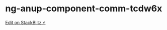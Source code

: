 # ng-anup-component-comm-tcdw6x

[Edit on StackBlitz ⚡️](https://stackblitz.com/edit/ng-anup-component-comm-tcdw6x)
